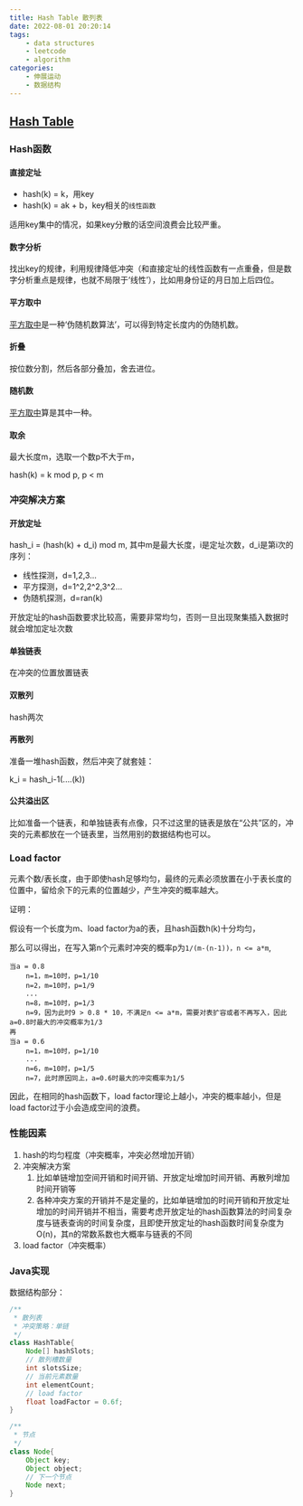 ```yaml
---
title: Hash Table 散列表
date: 2022-08-01 20:20:14
tags:
    - data structures
    - leetcode
    - algorithm
categories:
    - 伸展运动
    - 数据结构
---
```

## [Hash Table](https://zh.wikipedia.org/wiki/%E5%93%88%E5%B8%8C%E8%A1%A8)

### Hash函数
#### 直接定址
- hash(k) = k，用key
- hash(k) = ak + b，key相关的`线性函数`

适用key集中的情况，如果key分散的话空间浪费会比较严重。

#### 数字分析
找出key的规律，利用规律降低冲突（和直接定址的线性函数有一点重叠，但是数字分析重点是规律，也就不局限于‘线性’），比如用身份证的月日加上后四位。

#### 平方取中
[平方取中](https://zh.wikipedia.org/wiki/%E5%B9%B3%E6%96%B9%E5%8F%96%E4%B8%AD%E6%B3%95)是一种‘伪随机数算法’，可以得到特定长度内的伪随机数。

#### 折叠
按位数分割，然后各部分叠加，舍去进位。

#### 随机数
[平方取中](#平方取中)算是其中一种。

#### 取余
最大长度m，选取一个数p不大于m，

hash(k) = k mod p, p < m

### 冲突解决方案
#### 开放定址
hash_i = (hash(k) + d_i) mod m, 其中m是最大长度，i是定址次数，d_i是第i次的序列：

- 线性探测，d=1,2,3...
- 平方探测，d=1^2,2^2,3^2...
- 伪随机探测，d=ran(k)

开放定址的hash函数要求比较高，需要非常均匀，否则一旦出现聚集插入数据时就会增加定址次数

#### 单独链表
在冲突的位置放置链表

#### 双散列
hash两次

#### 再散列
准备一堆hash函数，然后冲突了就套娃：

k_i = hash_i-1(....(k))

#### 公共溢出区
比如准备一个链表，和单独链表有点像，只不过这里的链表是放在“公共”区的，冲突的元素都放在一个链表里，当然用别的数据结构也可以。

### Load factor
元素个数/表长度，由于即使hash足够均匀，最终的元素必须放置在小于表长度的位置中，留给余下的元素的位置越少，产生冲突的概率越大。

证明：

假设有一个长度为m、load factor为a的表，且hash函数h(k)十分均匀，

那么可以得出，在写入第n个元素时冲突的概率p为`1/(m-(n-1))，n <= a*m`,

```text
当a = 0.8
    n=1，m=10时，p=1/10
    n=2，m=10时，p=1/9
    ...
    n=8，m=10时，p=1/3
    n=9，因为此时9 > 0.8 * 10，不满足n <= a*m，需要对表扩容或者不再写入，因此a=0.8时最大的冲突概率为1/3
再
当a = 0.6
    n=1，m=10时，p=1/10
    ...
    n=6，m=10时，p=1/5
    n=7，此时原因同上，a=0.6时最大的冲突概率为1/5
```
因此，在相同的hash函数下，load factor理论上越小，冲突的概率越小，但是load factor过于小会造成空间的浪费。

### 性能因素
1. hash的均匀程度（冲突概率，冲突必然增加开销）
2. 冲突解决方案
    1. 比如单链增加空间开销和时间开销、开放定址增加时间开销、再散列增加时间开销等
    2. 各种冲突方案的开销并不是定量的，比如单链增加的时间开销和开放定址增加的时间开销并不相当，需要考虑开放定址的hash函数算法的时间复杂度与链表查询的时间复杂度，且即使开放定址的hash函数时间复杂度为O(n)，其n的常数系数也大概率与链表的不同
3. load factor（冲突概率）

### Java实现
数据结构部分：
```java
/**
 * 散列表
 * 冲突策略：单链
 */
class HashTable{
    Node[] hashSlots;
    // 散列槽数量
    int slotsSize;
    // 当前元素数量
    int elementCount;
    // load factor
    float loadFactor = 0.6f;
}

/**
 * 节点
 */
class Node{
    Object key;
    Object object;
    // 下一个节点
    Node next;
}
```